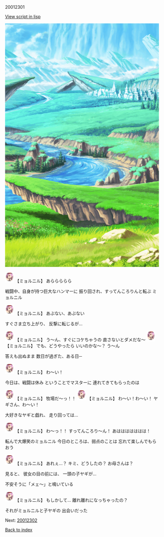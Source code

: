 20012301

[View script in lisp](../scripts/20012301.txt)

![plain.png](../images/backgrounds/plain.png)

<img src="../images/units/200121.png" alt="200121.png" height="34"/>
【ミョルニル】
あららららら

戦闘中、自身が持つ巨大なハンマーに
振り回され、すってんころりんと転ぶ
ミョルニル

<img src="../images/units/200121.png" alt="200121.png" height="34"/>
【ミョルニル】
あぶない、あぶない

すぐさま立ち上がり、
反撃に転じるが…

<img src="../images/units/200121.png" alt="200121.png" height="34"/>
【ミョルニル】
う～ん、すぐにコケちゃうの
直さないとダメだな～

<img src="../images/units/200121.png" alt="200121.png" height="34"/>
【ミョルニル】
でも、どうやったら
いいのかな～？
う～ん

答えも出ぬまま
数日が過ぎた、ある日─

<img src="../images/units/200121.png" alt="200121.png" height="34"/>
【ミョルニル】
わ～い！

今日は、戦闘は休み
ということでマスターに
連れてきてもらったのは

<img src="../images/units/200121.png" alt="200121.png" height="34"/>
【ミョルニル】
牧場だ～っ！！

<img src="../images/units/200121.png" alt="200121.png" height="34"/>
【ミョルニル】
わ～い！わ～い！
ヤギさん、わ～い！

大好きなヤギと戯れ、
走り回っては…

<img src="../images/units/200121.png" alt="200121.png" height="34"/>
【ミョルニル】
わ～っ！！
すってんころり～ん！
あははははははは！

転んで大爆笑のミョルニル
今日のところは、弱点のことは
忘れて楽しんでもらおう

<img src="../images/units/200121.png" alt="200121.png" height="34"/>
【ミョルニル】
あれぇ…？
キミ、どうしたの？
お母さんは？

見ると、
彼女の目の前には、
一頭の子ヤギが…

不安そうに「メェ～」と鳴いている

<img src="../images/units/200121.png" alt="200121.png" height="34"/>
【ミョルニル】
もしかして…
離れ離れになっちゃったの？

それがミョルニルと子ヤギの
出会いだった

Next: [20012302](20012302.md)

[Back to index](index.md)
